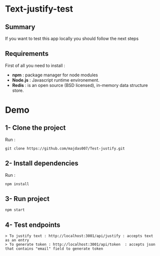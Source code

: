 # Text-justify-test
## Summary
If you want to test this app locally you should follow the next steps
## Requirements
 First of all you need to install :
 - **npm** : package manager for node modules 
 - **Node.js** : Javascript runtime environement. 
 - **Redis** : is an open source (BSD licensed), in-memory data structure store. 
# Demo
 
## 1- Clone the project
Run :
```
git clone https://github.com/majdas007/Test-justify.git
```
## 2- Install dependencies
Run :
```
npm install
```
## 3- Run project
```
npm start
```
## 4- Test endpoints
```
> To justify text : http://localhost:3001/api/justify : accepts text as an entry 
> To generate token : http://localhost:3001/api/token  : accepts json that contains "email" field to generate token 
```

